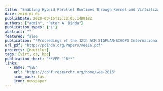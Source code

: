 ```yaml
---
title: "Enabling Hybrid Parallel Runtimes Through Kernel and Virtualization Support"
date: 2016-04-01
publishDate: 2020-03-15T15:22:05.148918Z
authors: ["admin", "Peter A. Dinda"]
publication_types: ["1"]
abstract: ""
featured: false
publication: "*Proceedings of the 12th ACM SIGPLAN/SIGOPS International Conference on Virtual Execution Environments (VEE 2016)*"
url_pdf: "http://pdinda.org/Papers/vee16.pdf"
projects: [nautilus]
tags: [virt, os, hpc]
publication_short: "**VEE '16**"
links:
  - name: "VEE"
    url: "https://conf.researchr.org/home/vee-2016"
    icon_pack: fas
    icon: newspaper
---
```


